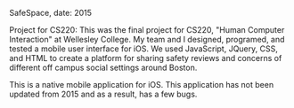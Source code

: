 SafeSpace, date: 2015 

Project for CS220: This was the final project for CS220, "Human Computer Interaction" at Wellesley College. My team and I designed, programed, and tested a mobile user interface for iOS. We used JavaScript, JQuery, CSS, and HTML to create a platform for sharing safety reviews and concerns of different off campus social settings around Boston.

This is a native mobile application for iOS. This application has not been updated from 2015 and as a result, has a few bugs.  